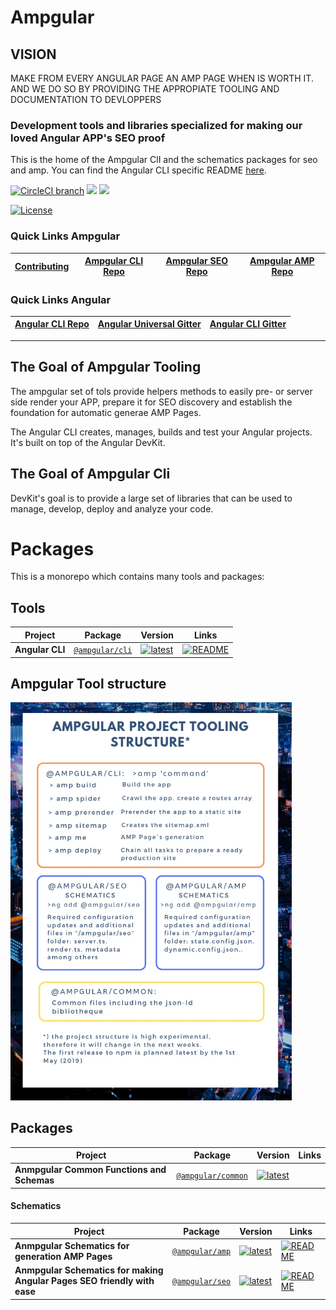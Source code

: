 <!--
  BEFORE UPDATING THIS FILE, READ THIS.

  This file is automatically generated during release. It is important for you to not update
  README directly.

  - If you need to change the content, update `scripts/templates/readme.ejs`
  - If you need to add/remove a package or a link, update the .monorepo.json file instead.

  Any changes to README.md directly will result in a failure on CI.
-->

# Ampgular

## VISION

MAKE FROM EVERY ANGULAR PAGE AN AMP PAGE WHEN IS WORTH IT. 
AND WE DO SO BY PROVIDING THE APPROPIATE TOOLING AND DOCUMENTATION TO DEVLOPPERS

### Development tools and libraries specialized for making our loved Angular APP's SEO proof

This is the home of the Ampgular ClI and the schematics packages for seo and amp. You can find the Angular CLI specific README
[here](/packages/ampgular/cli/README.md).



[![CircleCI branch](https://img.shields.io/circleci/project/github/ampgular/ampgular/master.svg?label=circleci)](https://circleci.com/gh/ampgular/ampgular) [![](https://david-dm.org/ampgular/ampgular.svg)](https://david-dm.org/ampgular/ampgular) [![](https://david-dm.org/ampgular/ampgular/dev-status.svg)](https://david-dm.org/angular/angular-cli?type=dev) 

[![License](https://img.shields.io/npm/l/@ampgular/cli.svg)](/LICENSE) 



### Quick Links Ampgular
[Contributing](/CONTRIBUTING.md) | [Ampgular CLI Repo](http://github.com/ampgular/ampgular-cli) | [Ampgular SEO Repo](http://github.com/ampgular/ampgular-cli) | [Ampgular AMP Repo](http://github.com/ampgular/ampgular-cli) | 
|---|---|---|---|

### Quick Links Angular
[Angular CLI Repo](http://github.com/angular/angular-cli) | [Angular Universal Gitter](http://github.com/ampgular/ampgular-cli) | [Angular CLI Gitter](http://github.com/ampgular/ampgular-cli) | 
|---|---|---|



----

## The Goal of Ampgular Tooling

The ampgular set of tols provide helpers methods to easily pre- or server side render your APP, prepare it for SEO discovery and 
establish the foundation for automatic generae AMP Pages.

The Angular CLI creates, manages, builds and test your Angular projects. It's built on top of the
Angular DevKit.

## The Goal of Ampgular Cli

DevKit's goal is to provide a large set of libraries that can be used to manage, develop, deploy and
analyze your code.


# Packages

This is a monorepo which contains many tools and packages:



## Tools

| Project | Package | Version | Links |
|---|---|---|---|
**Angular CLI** | [`@ampgular/cli`](https://npmjs.com/package/@ampgular/cli) | [![latest](https://img.shields.io/npm/v/%40ampgular%2Fcli/latest.svg)](https://npmjs.com/package/@ampgular/cli) | [![README](https://img.shields.io/badge/README--green.svg)](/packages/ampgular/cli/README.md)


## Ampgular Tool structure
<img width="450px" src="https://raw.githubusercontent.com/ampgular/ampgular/master/docs/assets/AMPGULAR_STRUCTURE.jpg">


## Packages


| Project | Package | Version | Links |
|---|---|---|---|
**Anmpgular Common Functions and Schemas** | [`@ampgular/common`](https://npmjs.com/package/@ampgular/common) | [![latest](https://img.shields.io/npm/v/%40ampgular%2Fcommon/latest.svg)](https://npmjs.com/package/@ampgular/common) | 

#### Schematics

| Project | Package | Version | Links |
|---|---|---|---|
**Anmpgular Schematics for generation AMP Pages** | [`@ampgular/amp`](https://npmjs.com/package/@ampgular/amp) | [![latest](https://img.shields.io/npm/v/%40ampgular%2Famp/latest.svg)](https://npmjs.com/package/@ampgular/amp) | [![README](https://img.shields.io/badge/README--green.svg)](/packages/ampgular/amp/README.md)
**Anmpgular Schematics for making Angular Pages SEO friendly with ease** | [`@ampgular/seo`](https://npmjs.com/package/@ampgular/seo) | [![latest](https://img.shields.io/npm/v/%40ampgular%2Fseo/latest.svg)](https://npmjs.com/package/@ampgular/seo) | [![README](https://img.shields.io/badge/README--green.svg)](/packages/ampgular/seo/README.md)


